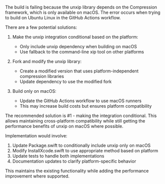 The build is failing because the unxip library depends on the Compression framework, which is only available on macOS. The error occurs when trying to build on Ubuntu Linux in the GitHub Actions workflow.

There are a few potential solutions:

1. Make the unxip integration conditional based on the platform:
   - Only include unxip dependency when building on macOS
   - Use fallback to the command-line xip tool on other platforms
   
2. Fork and modify the unxip library:
   - Create a modified version that uses platform-independent compression libraries
   - Update dependency to use the modified fork

3. Build only on macOS:
   - Update the GitHub Actions workflow to use macOS runners
   - This may increase build costs but ensures platform compatibility

The recommended solution is #1 - making the integration conditional. This allows maintaining cross-platform compatibility while still getting the performance benefits of unxip on macOS where possible.

Implementation would involve:

1. Update Package.swift to conditionally include unxip only on macOS
2. Modify InstallXcode.swift to use appropriate method based on platform
3. Update tests to handle both implementations
4. Documentation updates to clarify platform-specific behavior

This maintains the existing functionality while adding the performance improvement where supported.